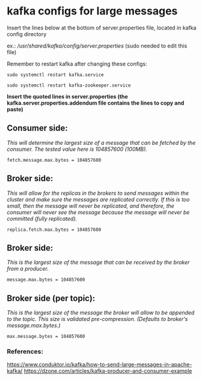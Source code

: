 # kafka configs for large messages
Insert the lines below at the bottom of server.properties file, located in kafka config directory

ex.: */usr/shared/kafka/config/server.properties* (sudo needed to edit this file)

Remember to restart kafka after changing these configs: 

```
sudo systemctl restart kafka.service 
```
```
sudo systemctl restart kafka-zookeeper.service
```

**Insert the quoted lines in server.properties (the kafka.server.properties.addendum file contains the lines to copy and paste)**

## Consumer side:
*This will determine the largest size of a message that can be fetched by the consumer. 
The tested value here is 104857600 (100MB).*

```
fetch.message.max.bytes = 104857600
```

## Broker side:
*This will allow for the replicas in the brokers to send messages within the cluster and 
make sure the messages are replicated correctly. If this is too small, then the message 
will never be replicated, and therefore, the consumer will never see the message because 
the message will never be committed (fully replicated).*

```
replica.fetch.max.bytes = 104857600
```

## Broker side:
*This is the largest size of the message that can be received by the broker from a producer.*

```
message.max.bytes = 104857600
```

## Broker side (per topic): 
*This is the largest size of the message the broker will allow to be appended to the topic. 
This size is validated pre-compression. (Defaults to broker's message.max.bytes.)*

```
max.message.bytes = 104857600
```

### References: 
https://www.conduktor.io/kafka/how-to-send-large-messages-in-apache-kafka/
https://dzone.com/articles/kafka-producer-and-consumer-example
